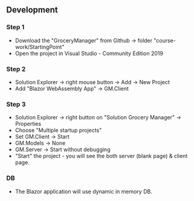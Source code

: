 ## Development
### Step 1
- Download the "GroceryManager" from Github -> folder "course-work/StartingPoint"
- Open the project in Visual Studio - Community Edition 2019
### Step 2
- Solution Explorer -> right mouse button -> Add -> New Project
- Add "Blazor WebAssembly App" -> GM.Client
### Step 3
- Solution Explorer -> right button on "Solution Grocery Manager" -> Properties
- Choose "Multiple startup projects"
- Set GM.Client -> Start
- GM.Models -> None
- GM.Server -> Start without debugging
- "Start" the project - you will see the both server (blank page) & client page.
### DB
- The Blazor application will use dynamic in memory DB.
